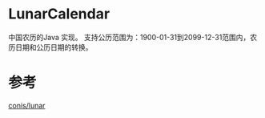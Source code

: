 # LunarCalendar
中国农历的Java 实现。
支持公历范围为：1900-01-31到2099-12-31范围内，农历日期和公历日期的转换。

# 参考
[conis/lunar](https://github.com/conis/lunar)

